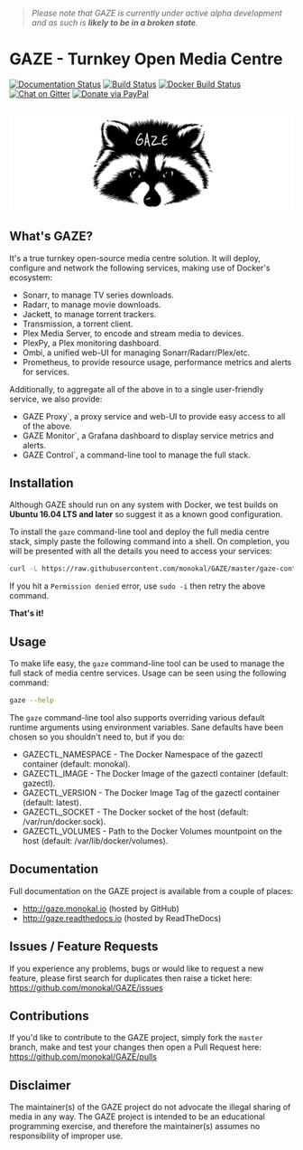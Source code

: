 > _Please note that GAZE is currently under active alpha development and as such is **likely to be in a broken state**._

# GAZE - Turnkey Open Media Centre
[![Documentation Status](http://readthedocs.org/projects/gaze/badge/?version=latest)](http://gaze.readthedocs.io/en/latest/?badge=latest) [![Build Status](https://travis-ci.org/monokal/GAZE.svg?branch=master)](https://travis-ci.org/monokal/GAZE) [![Docker Build Status](https://img.shields.io/badge/docker%20build-automated-brightgreen.svg)](https://hub.docker.com/r/monokal/gazectl/) [![Chat on Gitter](https://img.shields.io/badge/chat-gitter-brightgreen.svg)](https://gitter.im/gaze-tomc/) [![Donate via PayPal](https://img.shields.io/badge/donate-paypal-blue.svg)](https://www.paypal.me/monokal/)

<p align="center">
  <br />
  <img src="docs/img/gaze.png" alt="GAZE"/>
</p>

## What's GAZE?
It's a true turnkey open-source media centre solution. It will deploy, configure and network the following services, making use of Docker's ecosystem:
* Sonarr, to manage TV series downloads.
* Radarr, to manage movie downloads.
* Jackett, to manage torrent trackers.
* Transmission, a torrent client.
* Plex Media Server, to encode and stream media to devices.
* PlexPy, a Plex monitoring dashboard.
* Ombi, a unified web-UI for managing Sonarr/Radarr/Plex/etc.
* Prometheus, to provide resource usage, performance metrics and alerts for services.

Additionally, to aggregate all of the above in to a single user-friendly service, we also provide:
* GAZE Proxy`, a proxy service and web-UI to provide easy access to all of the above.
* GAZE Monitor`, a Grafana dashboard to display service metrics and alerts.
* GAZE Control`, a command-line tool to manage the full stack.

## Installation
Although GAZE should run on any system with Docker, we test builds on **Ubuntu 16.04 LTS and later** so suggest it as a known good configuration.

To install the `gaze` command-line tool and deploy the full media centre stack, simply paste the following command into a shell. On completion, you will be presented with all the details you need to access your services:
```sh
curl -L https://raw.githubusercontent.com/monokal/GAZE/master/gaze-control/gazectl-wrapper.sh > /usr/local/bin/gaze && chmod +x /usr/local/bin/gaze && gaze bootstrap
```
If you hit a `Permission denied` error, use `sudo -i` then retry the above command.

**That's it!**
## Usage
To make life easy, the `gaze` command-line tool can be used to manage the full stack of media centre services. Usage can be seen using the following command:
```sh
gaze --help
```
The `gaze` command-line tool also supports overriding various default runtime arguments using environment variables. Sane defaults have been chosen so you shouldn't need to, but if you do:
* GAZECTL_NAMESPACE - The Docker Namespace of the gazectl container (default: monokal).
* GAZECTL_IMAGE - The Docker Image of the gazectl container (default: gazectl).
* GAZECTL_VERSION - The Docker Image Tag of the gazectl container (default: latest).
* GAZECTL_SOCKET - The Docker socket of the host (default: /var/run/docker.sock).
* GAZECTL_VOLUMES - Path to the Docker Volumes mountpoint on the host (default: /var/lib/docker/volumes).

## Documentation
Full documentation on the GAZE project is available from a couple of places:
* http://gaze.monokal.io (hosted by GitHub)
* http://gaze.readthedocs.io (hosted by ReadTheDocs)

## Issues / Feature Requests
If you experience any problems, bugs or would like to request a new feature, please first search for duplicates then raise a ticket here: https://github.com/monokal/GAZE/issues

## Contributions
If you'd like to contribute to the GAZE project, simply fork the `master` branch, make and test your changes then open a Pull Request here: https://github.com/monokal/GAZE/pulls

## Disclaimer
The maintainer(s) of the GAZE project do not advocate the illegal sharing of media in any way. The GAZE project is intended to be an educational programming exercise, and therefore the maintainer(s) assumes no responsibility of improper use.
